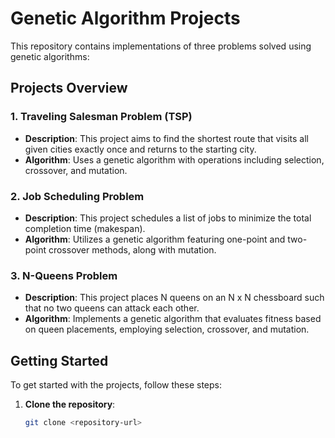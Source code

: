 # Genetic Algorithm Projects

This repository contains implementations of three problems solved using genetic algorithms:

## Projects Overview

### 1. Traveling Salesman Problem (TSP)
- **Description**: This project aims to find the shortest route that visits all given cities exactly once and returns to the starting city.
- **Algorithm**: Uses a genetic algorithm with operations including selection, crossover, and mutation.

### 2. Job Scheduling Problem
- **Description**: This project schedules a list of jobs to minimize the total completion time (makespan).
- **Algorithm**: Utilizes a genetic algorithm featuring one-point and two-point crossover methods, along with mutation.

### 3. N-Queens Problem
- **Description**: This project places N queens on an N x N chessboard such that no two queens can attack each other.
- **Algorithm**: Implements a genetic algorithm that evaluates fitness based on queen placements, employing selection, crossover, and mutation.

## Getting Started

To get started with the projects, follow these steps:

1. **Clone the repository**:
   ```bash
   git clone <repository-url>
